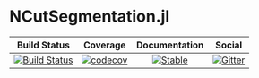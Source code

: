 # NCutSegmentation.jl

|     Build Status    |      Coverage      |  Documentation |      Social    |
| ------------------- |:------------------:| :-------------:| :-------------:|
| [![Build Status](https://github.com/l-ew/NCutSegmentation.jl/workflows/CI/badge.svg)](https://github.com/l-ew/NCutSegmentation.jl/actions) |   [![codecov](https://codecov.io/gh/l-ew/NCutSegmentation.jl/branch/master/graph/badge.svg?token=msJVfWnlJI)](https://codecov.io/gh/l-ew/NCutSegmentation.jl) | [![Stable](https://img.shields.io/badge/docs-stable-blue.svg)](https://l-ew.github.io/NCutSegmentation.jl/stable/) |[![Gitter](https://badges.gitter.im/JuliansBastelecke/NCutSegmentation.svg)](https://gitter.im/JuliansBastelecke/NCutSegmentation?utm_source=badge&utm_medium=badge&utm_campaign=pr-badge) |
